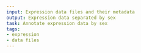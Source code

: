 ```yaml
---
input: Expression data files and their metadata
output: Expression data separated by sex
task: Annotate expression data by sex
tags:
- expression
- data files
---
```

